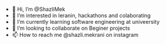 - 👋 Hi, I’m @ShazliMek
- 👀 I’m interested in leranin, hackathons and colaborating
- 🌱 I’m currently learning software engineering at univeersity 
- 💞️ I’m looking to collaborate on Beginer projects
- 📫 How to reach me @shazli.mekrani on instagram

<!---
ShazliMek/ShazliMek is a ✨ special ✨ repository because its `README.md` (this file) appears on your GitHub profile.
You can click the Preview link to take a look at your changes.
--->
